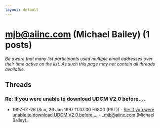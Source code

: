 ```yaml
---
layout: default
---
```


# mjb@aiinc.com (Michael Bailey) (1 posts)

_Be aware that many list participants used multiple email addresses over their time active on the list. As such this page may not contain all threads available._

## Threads

### Re: If you were unable to download UDCM V2.0 before....
+ 1997-01-26 (Sun, 26 Jan 1997 11:07:00 -0800 (PST)) - [Re: If you were unable to download UDCM V2.0 before....](/archive/1997/01/506ab7a6cd39350514d1f4bf94c603866638ac4a4d8df6891aa9c001bd4fa27b) - _mjb@aiinc.com (Michael Bailey)_

